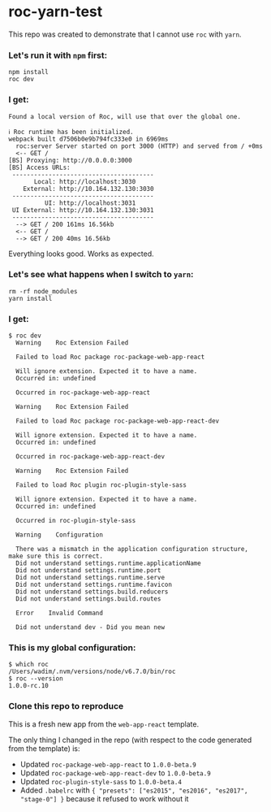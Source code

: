 # roc-yarn-test

This repo was created to demonstrate that I cannot use `roc` with `yarn`.

### Let's run it with `npm` first:

```
npm install
roc dev
```

### I get:

```
Found a local version of Roc, will use that over the global one. 

ℹ Roc runtime has been initialized.
webpack built d7506b0e9b794fc333e0 in 6969ms
  roc:server Server started on port 3000 (HTTP) and served from / +0ms
  <-- GET /
[BS] Proxying: http://0.0.0.0:3000
[BS] Access URLs:
 ---------------------------------------
       Local: http://localhost:3030
    External: http://10.164.132.130:3030
 ---------------------------------------
          UI: http://localhost:3031
 UI External: http://10.164.132.130:3031
 ---------------------------------------
  --> GET / 200 161ms 16.56kb
  <-- GET /
  --> GET / 200 40ms 16.56kb
```

Everything looks good. Works as expected.

### Let's see what happens when I switch to `yarn`:

```
rm -rf node_modules
yarn install
```

### I get:

```
$ roc dev
  Warning    Roc Extension Failed

  Failed to load Roc package roc-package-web-app-react

  Will ignore extension. Expected it to have a name.
  Occurred in: undefined

  Occurred in roc-package-web-app-react

  Warning    Roc Extension Failed

  Failed to load Roc package roc-package-web-app-react-dev

  Will ignore extension. Expected it to have a name.
  Occurred in: undefined

  Occurred in roc-package-web-app-react-dev

  Warning    Roc Extension Failed

  Failed to load Roc plugin roc-plugin-style-sass

  Will ignore extension. Expected it to have a name.
  Occurred in: undefined

  Occurred in roc-plugin-style-sass

  Warning    Configuration

  There was a mismatch in the application configuration structure, make sure this is correct.
  Did not understand settings.runtime.applicationName
  Did not understand settings.runtime.port
  Did not understand settings.runtime.serve
  Did not understand settings.runtime.favicon
  Did not understand settings.build.reducers
  Did not understand settings.build.routes

  Error    Invalid Command

  Did not understand dev - Did you mean new
```

### This is my global configuration:

```
$ which roc
/Users/wadim/.nvm/versions/node/v6.7.0/bin/roc
$ roc --version
1.0.0-rc.10
```

### Clone this repo to reproduce

This is a fresh new app from the `web-app-react` template.

The only thing I changed in the repo (with respect to the code generated from the template) is:
 - Updated `roc-package-web-app-react` to `1.0.0-beta.9`
 - Updated `roc-package-web-app-react-dev` to `1.0.0-beta.9`
 - Updated `roc-plugin-style-sass` to `1.0.0-beta.4`
 - Added `.babelrc` with `{ "presets": ["es2015", "es2016", "es2017", "stage-0"] }` because it refused to work without it
